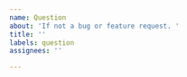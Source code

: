 ```yaml
---
name: Question
about: 'If not a bug or feature request. '
title: ''
labels: question
assignees: ''

---
```



